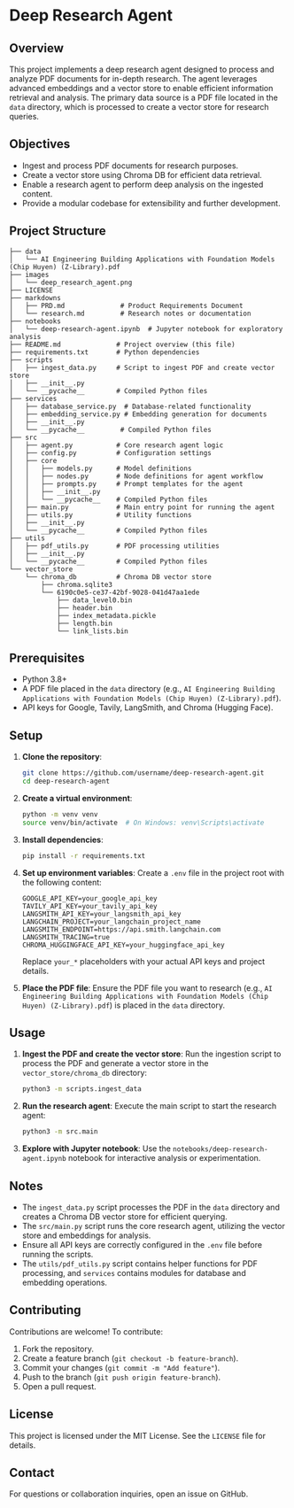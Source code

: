 # Deep Research Agent

## Overview
This project implements a deep research agent designed to process and analyze PDF documents for in-depth research. The agent leverages advanced embeddings and a vector store to enable efficient information retrieval and analysis. The primary data source is a PDF file located in the `data` directory, which is processed to create a vector store for research queries.

## Objectives
- Ingest and process PDF documents for research purposes.
- Create a vector store using Chroma DB for efficient data retrieval.
- Enable a research agent to perform deep analysis on the ingested content.
- Provide a modular codebase for extensibility and further development.

## Project Structure
```
├── data
│   └── AI Engineering Building Applications with Foundation Models (Chip Huyen) (Z-Library).pdf
├── images
│   └── deep_research_agent.png
├── LICENSE
├── markdowns
│   ├── PRD.md              # Product Requirements Document
│   └── research.md         # Research notes or documentation
├── notebooks
│   └── deep-research-agent.ipynb  # Jupyter notebook for exploratory analysis
├── README.md              # Project overview (this file)
├── requirements.txt       # Python dependencies
├── scripts
│   ├── ingest_data.py     # Script to ingest PDF and create vector store
│   ├── __init__.py
│   └── __pycache__        # Compiled Python files
├── services
│   ├── database_service.py  # Database-related functionality
│   ├── embedding_service.py # Embedding generation for documents
│   ├── __init__.py
│   └── __pycache__         # Compiled Python files
├── src
│   ├── agent.py           # Core research agent logic
│   ├── config.py          # Configuration settings
│   ├── core
│   │   ├── models.py      # Model definitions
│   │   ├── nodes.py       # Node definitions for agent workflow
│   │   ├── prompts.py     # Prompt templates for the agent
│   │   ├── __init__.py
│   │   └── __pycache__    # Compiled Python files
│   ├── main.py            # Main entry point for running the agent
│   ├── utils.py           # Utility functions
│   ├── __init__.py
│   └── __pycache__        # Compiled Python files
├── utils
│   ├── pdf_utils.py       # PDF processing utilities
│   ├── __init__.py
│   └── __pycache__        # Compiled Python files
└── vector_store
    └── chroma_db          # Chroma DB vector store
        ├── chroma.sqlite3
        └── 6190c0e5-ce37-42bf-9028-041d47aa1ede
            ├── data_level0.bin
            ├── header.bin
            ├── index_metadata.pickle
            ├── length.bin
            └── link_lists.bin
```

## Prerequisites
- Python 3.8+
- A PDF file placed in the `data` directory (e.g., `AI Engineering Building Applications with Foundation Models (Chip Huyen) (Z-Library).pdf`).
- API keys for Google, Tavily, LangSmith, and Chroma (Hugging Face).

## Setup
1. **Clone the repository**:
   ```bash
   git clone https://github.com/username/deep-research-agent.git
   cd deep-research-agent
   ```

2. **Create a virtual environment**:
   ```bash
   python -m venv venv
   source venv/bin/activate  # On Windows: venv\Scripts\activate
   ```

3. **Install dependencies**:
   ```bash
   pip install -r requirements.txt
   ```

4. **Set up environment variables**:
   Create a `.env` file in the project root with the following content:
   ```plaintext
   GOOGLE_API_KEY=your_google_api_key
   TAVILY_API_KEY=your_tavily_api_key
   LANGSMITH_API_KEY=your_langsmith_api_key
   LANGCHAIN_PROJECT=your_langchain_project_name
   LANGSMITH_ENDPOINT=https://api.smith.langchain.com
   LANGSMITH_TRACING=true
   CHROMA_HUGGINGFACE_API_KEY=your_huggingface_api_key
   ```
   Replace `your_*` placeholders with your actual API keys and project details.

5. **Place the PDF file**:
   Ensure the PDF file you want to research (e.g., `AI Engineering Building Applications with Foundation Models (Chip Huyen) (Z-Library).pdf`) is placed in the `data` directory.

## Usage
1. **Ingest the PDF and create the vector store**:
   Run the ingestion script to process the PDF and generate a vector store in the `vector_store/chroma_db` directory:
   ```bash
   python3 -m scripts.ingest_data
   ```

2. **Run the research agent**:
   Execute the main script to start the research agent:
   ```bash
   python3 -m src.main
   ```

3. **Explore with Jupyter notebook**:
   Use the `notebooks/deep-research-agent.ipynb` notebook for interactive analysis or experimentation.

## Notes
- The `ingest_data.py` script processes the PDF in the `data` directory and creates a Chroma DB vector store for efficient querying.
- The `src/main.py` script runs the core research agent, utilizing the vector store and embeddings for analysis.
- Ensure all API keys are correctly configured in the `.env` file before running the scripts.
- The `utils/pdf_utils.py` script contains helper functions for PDF processing, and `services` contains modules for database and embedding operations.

## Contributing
Contributions are welcome! To contribute:
1. Fork the repository.
2. Create a feature branch (`git checkout -b feature-branch`).
3. Commit your changes (`git commit -m "Add feature"`).
4. Push to the branch (`git push origin feature-branch`).
5. Open a pull request.

## License
This project is licensed under the MIT License. See the `LICENSE` file for details.

## Contact
For questions or collaboration inquiries, open an issue on GitHub.